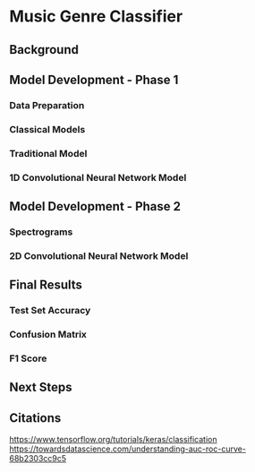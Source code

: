 # Music Genre Classifier

## Background

## Model Development - Phase 1

### Data Preparation

### Classical Models

### Traditional Model

### 1D Convolutional Neural Network Model

## Model Development - Phase 2

### Spectrograms

### 2D Convolutional Neural Network Model

## Final Results

### Test Set Accuracy

### Confusion Matrix

### F1 Score

## Next Steps

## Citations
https://www.tensorflow.org/tutorials/keras/classification
https://towardsdatascience.com/understanding-auc-roc-curve-68b2303cc9c5